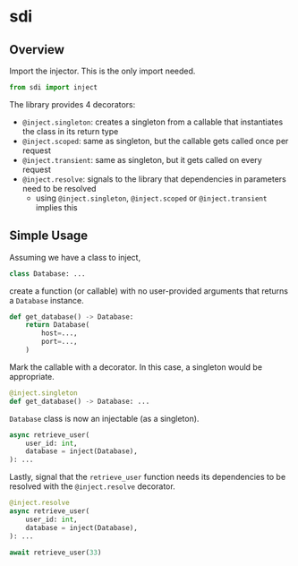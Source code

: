 # sdi

## Overview

Import the injector. This is the only import needed.

```py
from sdi import inject
```

The library provides 4 decorators:

- `@inject.singleton`: creates a singleton from a callable that instantiates the class in its return type
- `@inject.scoped`: same as singleton, but the callable gets called once per request
- `@inject.transient`: same as singleton, but it gets called on every request
- `@inject.resolve`: signals to the library that dependencies in parameters need to be resolved
	- using `@inject.singleton`, `@inject.scoped` or `@inject.transient` implies this

## Simple Usage

Assuming we have a class to inject,

```py
class Database: ...
```

create a function (or callable) with no user-provided arguments that returns a `Database` instance.

```py
def get_database() -> Database:
	return Database(
		host=...,
		port=...,
	)
```

Mark the callable with a decorator. In this case, a singleton would be appropriate.

```py
@inject.singleton
def get_database() -> Database: ...
```

`Database` class is now an injectable (as a singleton).

```py
async retrieve_user(
	user_id: int,
	database = inject(Database),
): ...
```

Lastly, signal that the `retrieve_user` function needs its dependencies to be resolved with the `@inject.resolve` decorator.

```py
@inject.resolve
async retrieve_user(
	user_id: int,
	database = inject(Database),
): ...

await retrieve_user(33)
```
